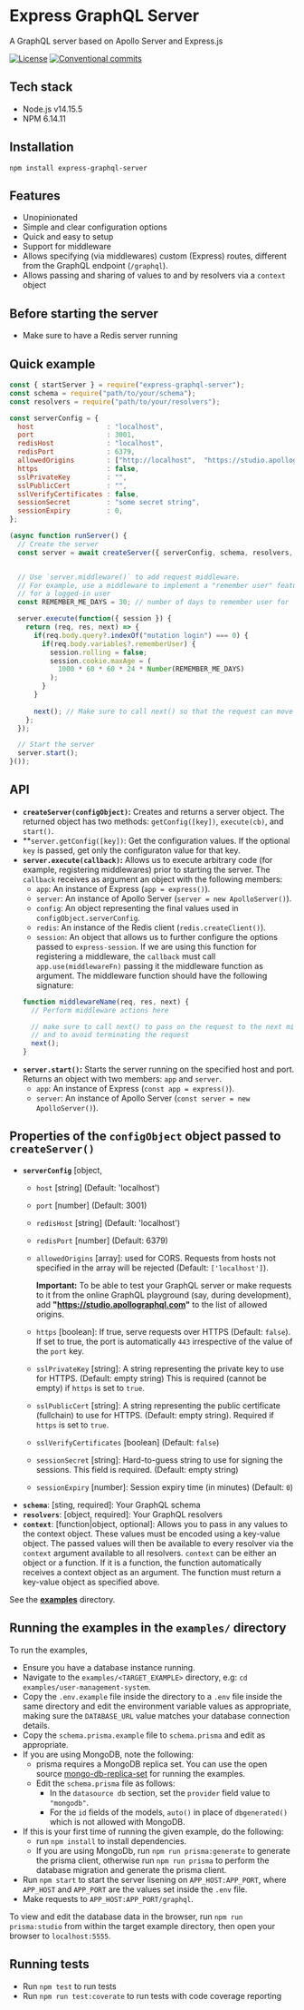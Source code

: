 # Express GraphQL Server

A GraphQL server based on Apollo Server and Express.js

[![License](https://img.shields.io/github/license/simplymichael/express-graphql-server)](https://github.com/simplymichael/express-graphql-server/blob/master/LICENSE.md)
[![Conventional commits](https://img.shields.io/badge/Conventional%20Commits-1.0.0-brightgreen.svg)](https://conventionalcommits.org)


## Tech stack 
- Node.js v14.15.5
- NPM 6.14.11

## Installation
`npm install express-graphql-server`

## Features 
- Unopinionated 
- Simple and clear configuration options
- Quick and easy to setup
- Support for middleware 
- Allows specifying (via middlewares) custom (Express) routes, different from the GraphQL endpoint (`/graphql`).
- Allows passing and sharing of values to and by resolvers via a `context` object

## Before starting the server 
- Make sure to have a Redis server running 

## Quick example
```js
const { startServer } = require("express-graphql-server");
const schema = require("path/to/your/schema");
const resolvers = require("path/to/your/resolvers");

const serverConfig = { 
  host                  : "localhost", 
  port                  : 3001, 
  redisHost             : "localhost",
  redisPort             : 6379,
  allowedOrigins        : ["http://localhost",  "https://studio.apollographql.com"], 
  https                 : false, 
  sslPrivateKey         : "",
  sslPublicCert         : "",
  sslVerifyCertificates : false,
  sessionSecret         : "some secret string",
  sessionExpiry         : 0, 
};

(async function runServer() { 
  // Create the server
  const server = await createServer({ serverConfig, schema, resolvers, context: null });


  // Use `server.middleware()` to add request middleware. 
  // For example, use a middleware to implement a "remember user" feature 
  // for a logged-in user
  const REMEMBER_ME_DAYS = 30; // number of days to remember user for

  server.execute(function({ session }) {
    return (req, res, next) => {
      if(req.body.query?.indexOf("mutation login") === 0) {
        if(req.body.variables?.rememberUser) {
          session.rolling = false;
          session.cookie.maxAge = (
            1000 * 60 * 60 * 24 * Number(REMEMBER_ME_DAYS)
          );
        }
      }
  
      next(); // Make sure to call next() so that the request can move on to other middlewares in the stack
    };
  });

  // Start the server
  server.start();
}());
```

## API 
- **`createServer(configObject)`:** Creates and returns a server object. 
  The returned object has two methods: `getConfig([key])`, `execute(cb)`, and `start()`.  
- **`server.getConfig([key])`: Get the configuration values. 
  If the optional `key` is passed, get only the configuraton value for that key.
- **`server.execute(callback)`:** Allows us to execute arbitrary code
  (for example, registering middlewares) prior to starting the server. 
  The `callback` receives as argument an object with the following members: 
    - `app`: An instance of Express (`app = express()`).
    - `server`: An instance of Apollo Server (`server = new ApolloServer()`).
    - `config`: An object representing the final values used in `configObject.serverConfig`.
    - `redis`: An instance of the Redis client (`redis.createClient()`).
    - `session`: An object that allows us to further configure the options passed to `express-session`.
  If we are using this function for registering a middleware, 
  the `callback` must call `app.use(middlewareFn)` passing it the middleware function as argument. 
  The middleware function should have the following signature: 
  ```js
  function middlewareName(req, res, next) {
    // Perform middleware actions here 

    // make sure to call next() to pass on the request to the next middleware in the chain 
    // and to avoid terminating the request
    next();  
  }
  ```
- **`server.start()`:** Starts the server running on the specified host and port.
  Returns an object with two members: `app` and `server`. 
    - `app`: An instance of Express (`const app = express()`).
    - `server`: An instance of Apollo Server (`const server = new ApolloServer()`).

## Properties of the `configObject` object passed to `createServer()`
- **`serverConfig`** [object,
    - `host` [string] (Default: 'localhost')

    - `port` [number] (Default: 3001)

    - `redisHost` [string] (Default: 'localhost')

    - `redisPort` [number] (Default: 6379)

    - `allowedOrigins` [array]: used for CORS. 
      Requests from hosts not specified in the array will be rejected (Default: `['localhost']`).
      
      **Important:** To be able to test your GraphQL server or make requests to it from the online 
      GraphQL playground (say, during development), add **"https://studio.apollographql.com"** 
      to the list of allowed origins. 

    - `https` [boolean]: If true, serve requests over HTTPS (Default: `false`).
      If set to true, the port is automatically `443` irrespective of the value of the `port` key.

    - `sslPrivateKey` [string]: A string representing the private key to use for HTTPS. (Default: empty string)
      This is required (cannot be empty) if `https` is set to `true`. 

    - `sslPublicCert` [string]: A string representing the public certificate (fullchain) to use for HTTPS.
      (Default: empty string). Required if `https` is set to `true`.

    - `sslVerifyCertificates` [boolean] (Default: `false`)

    - `sessionSecret` [string]: Hard-to-guess string to use for signing the sessions.
      This field is required. (Default: empty string)

    - `sessionExpiry` [number]: Session expiry time (in minutes) (Default: `0`)
- **`schema`**: [sting, required]: Your GraphQL schema 
- **`resolvers`**: [object, required]: Your GraphQL resolvers 
- **`context`**: [function|object, optional]: Allows you to pass in any values to the context object. 
  These values must be encoded using a key-value object.
  The passed values will then be available to every resolver via the `context` argument available to all resolvers.
  `context` can be either an object or a function. 
  If it is a function, the function automatically receives a context object as an argument. 
  The function must return a key-value object as specified above.  



See the **<a href="examples/">examples</a>** directory.

## Running the examples in the `examples/` directory 
To run the examples, 
- Ensure you have a database instance running. 
- Navigate to the `examples/<TARGET_EXAMPLE>` directory, e.g: 
  `cd examples/user-management-system`.
- Copy the `.env.example` file inside the directory 
  to a `.env` file inside the same directory and edit the environment variable values as appropriate, 
  making sure the `DATABASE_URL` value matches your database connection details.
- Copy the `schema.prisma.example` file to `schema.prisma` and edit as appropriate. 
- If you are using MongoDB, note the following: 
    - prisma requires a MongoDB replica set. 
      You can use the open source [mongo-db-replica-set][] for running the examples.
    - Edit the `schema.prisma` file as follows:
        - In the `datasource db` section, set the `provider` field value to `"mongodb"`. 
        - For the `id` fields of the models, `auto()` in place of `dbgenerated()` 
          which is not allowed with MongoDB.
- If this is your first time of running the given example, do the following: 
    - run `npm install` to install dependencies.
    - If you are using MongoDb, run `npm run prisma:generate` to generate the prisma client, 
      otherwise run `npm run prisma` to perform the database migration and generate the prisma client.
- Run `npm start` to start the server lisening on `APP_HOST:APP_PORT`, 
  where `APP_HOST` and `APP_PORT` are the values set inside the `.env` file.
- Make requests to `APP_HOST:APP_PORT/graphql`.

To view and edit the database data in the browser, run `npm run prisma:studio` 
from within the target example directory, then open your browser to `localhost:5555`.

## Running tests
- Run `npm test` to run tests
- Run `npm run test:coverate` to run tests with code coverage reporting



[mongo-db-replica-set]: https://github.com/simplymichael/mongo-db-replica-set
